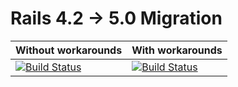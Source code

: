 # Rails 4.2 -> 5.0 Migration


| Without workarounds  | With workarounds |
| --- | --- |
| [![Build Status](https://travis-ci.org/honestbee/rails-5-migration-issues.svg?branch=master)](https://travis-ci.org/honestbee/rails-5-migration-issues) | [![Build Status](https://travis-ci.org/honestbee/rails-5-migration-issues.svg?branch=workarounds)](https://travis-ci.org/honestbee/rails-5-migration-issues) |




